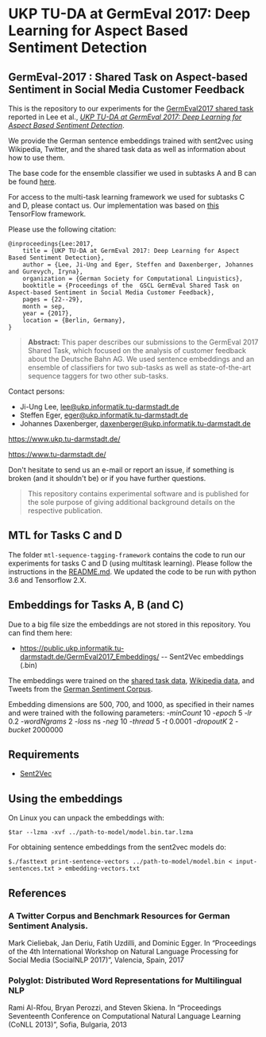 # UKP TU-DA at GermEval 2017: Deep Learning for Aspect Based Sentiment Detection
## GermEval-2017 : Shared Task on Aspect-based Sentiment in Social Media Customer Feedback

This is the repository to our experiments for the [GermEval2017 shared task](https://sites.google.com/view/germeval2017-absa/home) reported in Lee et al., *[UKP TU-DA at GermEval 2017: Deep Learning for Aspect Based Sentiment Detection](https://duepublico.uni-duisburg-essen.de/servlets/DerivateServlet/Derivate-45683/GermEval2017_Proceedings.pdf)*.


We provide the German sentence embeddings trained with sent2vec using Wikipedia, Twitter, and the shared task data as well as information about how to use them. 

The base code for the ensemble classifier we used in subtasks A and B can be found [here](https://github.com/UKPLab/semeval2017-scienceie). 

For access to the multi-task learning framework we used for subtasks C and D, please contact us. Our implementation was based on [this](https://github.com/UKPLab/thesis2018-tk_mtl_sequence_tagging) TensorFlow framework.


Please use the following citation:

```
@inproceedings{Lee:2017,
	title = {UKP TU-DA at GermEval 2017: Deep Learning for Aspect Based Sentiment Detection},
	author = {Lee, Ji-Ung and Eger, Steffen and Daxenberger, Johannes and Gurevych, Iryna},
	organization = {German Society for Computational Linguistics},
	booktitle = {Proceedings of the  GSCL GermEval Shared Task on Aspect-based Sentiment in Social Media Customer Feedback},
	pages = {22--29},
	month = sep,
	year = {2017},
	location = {Berlin, Germany},
}
```


> **Abstract:** This paper describes our submissions to the GermEval 2017 Shared Task, which focused on the analysis of customer feedback about the Deutsche Bahn AG.
> We used sentence embeddings and an ensemble of classifiers for two sub-tasks as well as state-of-the-art sequence taggers for two other sub-tasks.


Contact persons:

  * Ji-Ung Lee, lee@ukp.informatik.tu-darmstadt.de 
  * Steffen Eger, eger@ukp.informatik.tu-darmstadt.de
  * Johannes Daxenberger, daxenberger@ukp.informatik.tu-darmstadt.de


https://www.ukp.tu-darmstadt.de/

https://www.tu-darmstadt.de/


Don't hesitate to send us an e-mail or report an issue, if something is broken (and it shouldn't be) or if you have further questions.

> This repository contains experimental software and is published for the sole purpose of giving additional background details on the respective publication. 

## MTL for Tasks C and D

The folder ```mtl-sequence-tagging-framework``` contains the code to run our experiments for tasks C and D (using multitask learning). Please follow the instructions in the [README.md](mtl-sequence-tagging-framework/README.md). We updated the code to be run with python 3.6 and Tensorflow 2.X.


## Embeddings for Tasks A, B (and C)

Due to a big file size the embeddings are not stored in this repository. You can find them here:

* https://public.ukp.informatik.tu-darmstadt.de/GermEval2017_Embeddings/ -- Sent2Vec embeddings (.bin) 

The embeddings were trained on the [shared task data](https://sites.google.com/view/germeval2017-absa/data), [Wikipedia data](https://sites.google.com/site/rmyeid/projects/polyglot), and Tweets from the [German Sentiment Corpus](https://spinningbytes.com/resources/germansentiment/).

Embedding dimensions are 500, 700, and 1000, as specified in their names and were trained with the following parameters:
-*minCount* 10	-*epoch* 5	-*lr* 0.2	-*wordNgrams* 2	-*loss* ns	-*neg* 10	-*thread* 5	-*t* 0.0001	-*dropoutK* 2	-*bucket* 2000000


## Requirements

* [Sent2Vec](https://github.com/epfml/sent2vec)


## Using the embeddings

On Linux you can unpack the embeddings with:

```
$tar --lzma -xvf ../path-to-model/model.bin.tar.lzma
```

For obtaining sentence embeddings from the sent2vec models do:

```
$./fasttext print-sentence-vectors ../path-to-model/model.bin < input-sentences.txt > embedding-vectors.txt
```

## References

### A Twitter Corpus and Benchmark Resources for German Sentiment Analysis. 
Mark Cieliebak, Jan Deriu, Fatih Uzdilli, and Dominic Egger. In “Proceedings of the 4th International Workshop on Natural Language Processing for Social Media (SocialNLP 2017)”, Valencia, Spain, 2017

### Polyglot: Distributed Word Representations for Multilingual NLP
Rami Al-Rfou, Bryan Perozzi, and Steven Skiena. In “Proceedings Seventeenth Conference on Computational Natural Language Learning (CoNLL 2013)”, Sofia, Bulgaria, 2013

